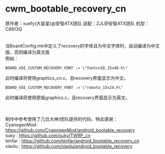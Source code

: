    cwm_bootable_recovery_cn
==============================
原作者：xuefy(大星星)@安智ATX团队
适配：ZJL@安智ATX团队 机型：C8813Q
<br /><br /><br />当BoardConfig.mk中定义了recovery的字体且为中文字体时，自动编译为中文版，否则编译为英文版<br />
例如：

    BOARD_USE_CUSTOM_RECOVERY_FONT := \"fontcn28_15x40.h\"  
此时编译将使用graphics_cn.c，且recovery界面显示为中文。

    BOARD_USE_CUSTOM_RECOVERY_FONT := \"roboto_15x24.h\"
此时编译将使用原版graphics.c，且recovery界面显示为英文。

<br /><br />制作中参考使用了几位大神/团队提供的代码，特此感谢：
<br />CyanogenMod : https://github.com/CyanogenMod/android_bootable_recovery
<br />suky : https://github.com/suky/TWRP_cn
<br />tenfar : https://github.com/tenfar/android_bootable_recovery_cn
<br />xiaolu : https://github.com/xiaolu/android_bootable_recovery
